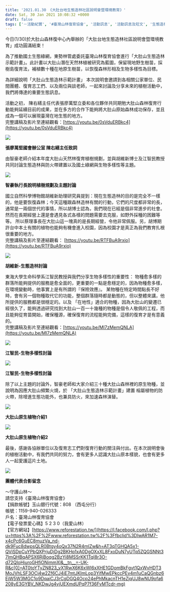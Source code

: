 ```yaml
---
title: '2021.01.30 《大肚台地生態造林社區說明會暨環境教育》'
date: Sat, 30 Jan 2021 10:08:32 +0000
draft: false
tags: ['－活動紀實', '#臺灣山林復育協會', '活動訊息', '活動訊息及短文', '生態造林說明會', '說明會']
---
```


今日(1/30)於大肚山森林復中心內舉辦的「大肚台地生態造林社區說明會暨環境教育」成功圓滿結束！

為了推動國土生態綠網，東勢林管處委託臺灣山林復育協會進行「大肚山生態造林示範計畫」。此計畫以大肚山潛在天然林植被研究為藍圖，保留現地野生樹苗，採樹島復育法，補植數十種在地原生樹苗，以恢復森林形相及生物多樣性為目標。

為詳細說明「大肚山生態造林示範計畫」 本次說明會邀請到各相關公家單位、民間團體、復育志工們、以及兩位與談老師，一起來討論及分享未來的植樹活動中，我們將傳達的重要生態訊息。

活動之初， 陳右繕主任代表張廖萬堅立委和各位夥伴共同期勉大肚山森林復育行動能夠延續目前的成果，並在多方的合作下能夠將大肚山原始森林成功保存，並且成為一個可以展現臺灣在地生態的地方。  
完整講稿及影片至連結觀看：[https://youtu.be/0sVduERBkc4](https://youtu.be/0sVduERBkc4)

![](https://www.reforestation.tw/wp-content/uploads/2021/01/2021130植樹說明會_210130_36.jpg)

**張廖萬堅國會辦公室 陳右繕主任致詞**

由智豪老師介紹本年度大肚山天然林復育植樹規劃，並與胡維新博士及江智民教授共同討論生態造林與防火帶建置以及國土綠網與生物多樣性等主題。

![](https://www.reforestation.tw/wp-content/uploads/2021/01/DSC02425.jpg)

**智豪執行長說明植樹規劃及主題討論**

國立自然科學博物館胡維新助理研究員提到：現在生態造林的目的是完全不一樣的，他是要恢復森林；今天這種跟森林造林有關的行動，它們的尺度都非常的長，通常是一兩個世代的事情，所以胡博士認為，我們現在已經是個非常進步的社會。然而在長期經營上還是會遇見各式各樣的問題需要去克服，如野外採種的困難等等。 所以蔡理事長在大肚山這一塊真的是長期經營，令他非常佩服。另，胡博期許台中本土有關的植物也能夠有機會進入校園，因為校園才是真正為我們教育扎根很重要的地方。  
完整講稿及影片至連結觀看： [https://youtu.be/RTFBuA9rxio](https://youtu.be/RTFBuA9rxio)

![](https://www.reforestation.tw/wp-content/uploads/2021/01/圖片1-1.png)

**胡維新-生態造林討論**

東海大學生命科學系江智民教授與我們分享生物多樣性的重要性： 物種愈多樣的群落所能夠提供的服務是愈全面的，更重要的一點是愈穩定的，因為物種愈多樣，在環境變動時，他事實上是有所謂的『保險效應』。 某物種在特定時間點長不好時，會有另一個物種取代它的功能，整個群落隨時都是動態的，但以整體來講，他所提供的服務都是很穩定的。以及 「在地性」適合的物種，因為大肚山的變遷已經很久了，能夠透過研究找到大肚山一百一十幾種的物種是個令人敬佩的工程，而且能夠從育苗開始，確保種源，確保復育的流程能夠完備，這樣的復育才是有意義的。  
完整講稿及影片至連結觀看：[https://youtu.be/MI7zMemQNLA](https://youtu.be/MI7zMemQNLA)

![](https://www.reforestation.tw/wp-content/uploads/2021/01/87DDE602-34CE-4563-BA86-990B2B0B9F8C.jpg)

**江智民-生物多樣性討論**

![](https://www.reforestation.tw/wp-content/uploads/2021/01/2021130植樹說明會_210130_22.jpg)

**江智民-生物多樣性討論**

除了以上主題的討論外，智豪老師和大家介紹三十種大肚山森林裡的原生物種，並說明為因應大肚山頻繁火燒，於 「大肚山生態造林示範計畫」建置 榕屬植物的防火帶，除增進生態功能外，也兼具防火，來加速森林演替。

![](https://www.reforestation.tw/wp-content/uploads/2021/01/AAA0A27B-A0AB-452F-B812-DD46F6879CC8.jpg)

**大肚山原生植物介紹1**

![](https://www.reforestation.tw/wp-content/uploads/2021/01/1047E4EC-A6E0-4B6C-AC62-6B32FC96E160.jpg)

**大肚山原生植物介紹2**

最後，感謝各協辦單位以及復育志工們對復育行動的關注與付出。在本次說明會後的植樹活動中，有我們共同的努力，會有更多人認識大肚山原本樣貌，也會有更多人一起愛護這片土地。

![](https://www.reforestation.tw/wp-content/uploads/2021/01/DSC02574-2.jpg)

**團體代表合影留念**

～守護山林～  
請您支持《臺灣山林復育協會》  
【捐款帳號】玉山銀行代號：808 （西屯分行）  
帳號：1159-940-026333  
戶名：臺灣山林復育協會  
【電子發票愛心碼】5 2 3 0（我愛山林）  
【官方網站】[https://www.reforestation.tw/](https://l.facebook.com/l.php?u=https%3A%2F%2Fwww.reforestation.tw%2F%3Ffbclid%3DIwAR1M7-x4cPc6GuEC8muzVa_nd-dk9Fuc8dwpsQLR0Btgy4oQx37N2R4mIZw&h=AT3qTGHQA5x1-QViSDpCuYPbQXPrjuDjDg2BKHp1xA0DgOXxXL8FxoDuN7yUTq5ZQGSNNt37lmQHBqAPSX6RjBoqg2BzYi8MSSrKK1TqI8r3O-d72QIoHiuroGHfiONimmXl&__tn__=-UK-R&c[0]=AT0toYTyZN823_vX1RwX6K6xWI6xXHE1GDomBkFgvt1QxWvHDT3MoJVhLSF3OCj4w2Zf6CJ4iE7mtJKImLop3YifMwEPkccPEv4m1uCaQGnbz6EjW5W3MGC1o9DqaiCJ3rCqDGQ4Ocp24ePhMkacnTH1eZjqUJ8wNU9ofa6208yE3GYBV_NKDwJg4vjUEXmdUPqP7f36FvMTcdr-mg)